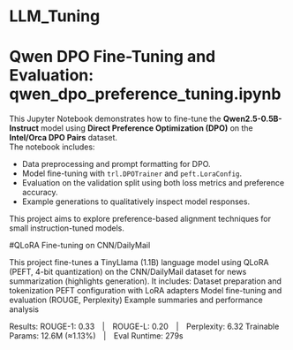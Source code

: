 # LLM_Tuning


# Qwen DPO Fine-Tuning and Evaluation: qwen_dpo_preference_tuning.ipynb

This Jupyter Notebook demonstrates how to fine-tune the **Qwen2.5-0.5B-Instruct** model using **Direct Preference Optimization (DPO)** on the **Intel/Orca DPO Pairs** dataset.  
The notebook includes:
- Data preprocessing and prompt formatting for DPO.
- Model fine-tuning with `trl.DPOTrainer` and `peft.LoraConfig`.
- Evaluation on the validation split using both loss metrics and preference accuracy.
- Example generations to qualitatively inspect model responses.

This project aims to explore preference-based alignment techniques for small instruction-tuned models.


#QLoRA Fine-tuning on CNN/DailyMail

This project fine-tunes a TinyLlama (1.1B) language model using QLoRA (PEFT, 4-bit quantization) on the CNN/DailyMail dataset for news summarization (highlights generation).
It includes:
Dataset preparation and tokenization
PEFT configuration with LoRA adapters
Model fine-tuning and evaluation (ROUGE, Perplexity)
Example summaries and performance analysis

Results:
ROUGE-1: 0.33 | ROUGE-L: 0.20 | Perplexity: 6.32
Trainable Params: 12.6M (≈1.13%) | Eval Runtime: 279s
